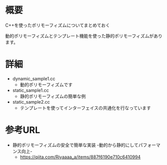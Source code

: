 # 概要
C++を使ったポリモーフィズムについてまとめておく

動的ポリモーフィズムとテンプレート機能を使った静的ポリモーフィズムがあります。

# 詳細
- dynamic_sample1.cc
  - 動的ポリモーフィズムです
- static_sample1.cc
  - 静的ポリモーフィズムの簡単な例
- static_sample2.cc
  - テンプレートを使ってインターフェイスの共通化を行なっています


# 参考URL
- 静的ポリモーフィズムの安全で簡単な実装 -動的から静的にしてパフォーマンス向上-
  - https://qiita.com/Riyaaaa_a/items/887f6190e710c6410994
